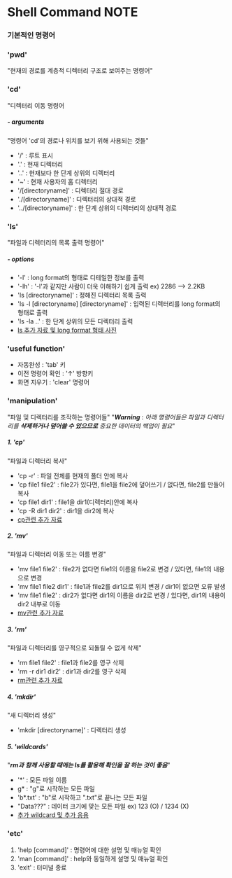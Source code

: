 # Shell Command **NOTE**

### 기본적인 명령어
### 'pwd'
 "현재의 경로를 계층적 디렉터리 구조로 보여주는 명령어"
### 'cd'    
"디렉터리 이동 명령어
##### - arguments

"명령어 'cd'의 경로나 위치를 보기 위해 사용되는 것들" 
- '/' : 루트 표시
- '.' : 현재 디렉터리
- '.\.' : 현재보다 한 단계 상위의 디렉터리
- '~' : 현재 사용자의 홈 디렉터리
- '/[directoryname]' : 디렉터리 절대 경로
- './[directoryname]' : 디렉터리의 상대적 경로
- '.\./[directoryname]' : 한 단계 상위의 디렉터리의 상대적 경로

### 'ls'    
"파일과 디렉터리의 목록 출력 명령어"
##### - options
- '-l' : long format의 형태로 디테일한 정보를 출력
- '-lh' : '-l'과 같지만 사람이 더욱 이해하기 쉽게 출력 ex) 2286 --> 2.2KB
- 'ls [directoryname]' : 정해진 디렉터리 목록 출력
- 'ls -l [directoryname] [directoryname]' : 입력된 디렉터리를 long format의 형태로 출력
- 'ls -la .\.' : 한 단계 상위의 모든 디렉터리 출력
- [ls 추가 자료 및 long format 형태 사진](https://linuxcommand.org/lc3_lts0030.php)

### 'useful function'
- 자동완성 : 'tab' 키
- 이전 명령어 확인 : '↑' 방향키
- 화면 지우기 : 'clear' 명령어  

### 'manipulation'
"파일 및 디렉터리를 조작하는 명령어들"
"***Warning*** : *아래 명령어들은 파일과 디렉터리를 **삭제하거나 덮어쓸 수 있으므로** 중요한 데이터의 백업이 필요*"
##### 1. 'cp'
"파일과 디렉터리 복사"   
- 'cp -r' : 파일 전체를 현재의 폴더 안에 복사
- 'cp file1 file2' : file2가 있다면, file1을 file2에 덮어쓰기 / 없다면, file2를 만들어 복사
- 'cp file1 dir1' : file1을 dir1(디렉터리)안에 복사
- 'cp -R dir1 dir2' : dir1을 dir2에 복사
- [cp관련 추가 자료](Source:https://linuxcommand.org/lc3_lts0050.php)

##### 2. 'mv'
"파일과 디렉터리 이동 또는 이름 변경"    
- 'mv file1 file2' : file2가 없다면 file1의 이름을 file2로 변경 / 있다면, file1의 내용으로 변경
- 'mv file1 file2 dir1' : file1과 file2를 dir1으로 위치 변경 / dir1이 없으면 오류 발생
- 'mv file1 file2' : dir2가 없다면 dir1의 이름을 dir2로 변경 / 있다면, dir1의 내용이 dir2 내부로 이동
- [mv관련 추가 자료](https://linuxcommand.org/lc3_lts0050.php)

##### 3. 'rm'
"파일과 디렉터리를 영구적으로 되돌릴 수 없게 삭제"
- 'rm file1 file2' : file1과 file2를 영구 삭제
- 'rm -r dir1 dir2' : dir1과 dir2를 영구 삭제
- [rm관련 추가 자료](https://linuxcommand.org/lc3_lts0050.php)

##### 4. 'mkdir'
"새 디렉터리 생성"
- 'mkdir [directoryname]' : 디렉터리 생성

##### 5. 'wildcards'
"***rm과 함께 사용할 때에는 ls를 활용해 확인을 잘 하는 것이 좋음***"
- '*' : 모든 파일 이름
- g* : "g"로 시작하는 모든 파일
- 'b*.txt' : "b"로 시작하고 ".txt"로 끝나는 모든 파일
- "Data???" : 데이터 크기에 맞는 모든 파일 ex) 123 (O) / 1234 (X)
- [추가 wildcard 및 추가 응용](https://linuxcommand.org/lc3_lts0050.php)

### 'etc'
1. 'help [command]' : 명령어에 대한 설명 및 매뉴얼 확인
2. 'man [command]' : help와 동일하게 설명 및 매뉴얼 확인
3. 'exit' : 터미널 종료

